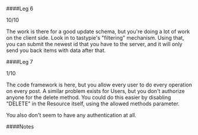 ####Leg 6

10/10

The work is there for a good update schema, but you're doing a lot of work
on the client side. Look in to tastypie's "filtering" mechanism. Using that,
you can submit the newest id that you have to the server, and it will only
send you back items with data after that. 

####Leg 7

1/10

The code framework is here, but you allow every user to do every operation
on every post. A similar problem exists for Users, but you don't authorize
anyone for the delete method. You could do this easier by disabling
"DELETE" in the Resource itself, using the allowed methods parameter.

You also don't seem to have any authentication at all.

####Notes
